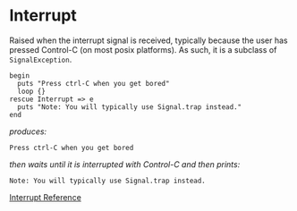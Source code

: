 # Interrupt

Raised when the interrupt signal is received, typically because the user has
pressed Control-C (on most posix platforms). As such, it is a subclass of
`SignalException`.

    begin
      puts "Press ctrl-C when you get bored"
      loop {}
    rescue Interrupt => e
      puts "Note: You will typically use Signal.trap instead."
    end

*produces:*

    Press ctrl-C when you get bored

*then waits until it is interrupted with Control-C and then prints:*

    Note: You will typically use Signal.trap instead.

[Interrupt Reference](https://ruby-doc.org/core-2.7.0/Interrupt.html)
